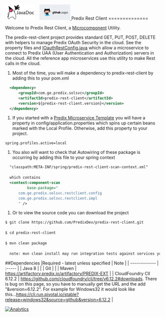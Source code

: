 <a href="http://predixdev.github.io/predix-rest-client/javadocs/index.html" target="_blank" >
	<img height="50px" width="100px" src="images/javadoc.png" alt="view javadoc"></a>
&nbsp;
<a href="http://predixdev.github.io/predix-rest-client" target="_blank">
	<img height="50px" width="100px" src="images/pages.jpg" alt="view github pages">
</a>
Predix Rest Client
==============



Welcome to Predix Rest Client, a [Microcomponent](https://github.com/PredixDev/predix-rmd-ref-app/blob/master/docs/microcomponents.md) Utility.

The predix-rest-client project provides standard GET, PUT, POST, DELETE with helpers to manage Predix OAuth Security in the cloud.  See the property files and [IOauthRestConfig.java](https://github.com/PredixDev/predix-boot/blob/master/predix-rest-client/src/main/java/com/ge/predix/solsvc/restclient/config/IOauthRestConfig.java) which allow a microservice to connect to Predix UAA (User Authentication and Authorization) servers in the cloud. All the reference app microservices use this utility to make Rest calls in the cloud.

1. Most of the time, you will make a dependency to predix-rest-client by adding this to your pom.xml
  
  ```xml
 	<dependency>
		<groupId>com.ge.predix.solsvc</groupId>
		<artifactId>predix-rest-client</artifactId>
		<version>${predix-rest-client.version}</version>
	</dependency>
  ```
  
1. If you started with a [Predix Microservice Template](https://github.com/predixdev/predix-microservice-templates) you will have a property in config/application.properties which spins up certain beans marked with the Local Profile.  Otherwise, add this property to your project.
  ```
  spring.profiles.active=local
  ```
  
1. You also will want to check that Autowiring of these package is occurring by adding this file to your spring context 
  ```xml
  	"classpath:META-INF/spring/predix-rest-client-scan-context.xml" 
  	
  	which contains
	<context:component-scan
            base-package="
		com.ge.predix.solsvc.restclient.config
		com.ge.predix.solsvc.restclient.impl
        " />

  ```
  
1. Or to view the source code you can download the project  
  ```sh
  $ git clone https://github.com/PredixDev/predix-rest-client.git  
  
  $ cd predix-rest-client
  
  $ mvn clean package  
  
    note: mvn clean install may run integration tests against services you may not have set up yet
  ```
  
##Dependencies
|Required - latest unless specified | Note |
| ------------- | :----- |
| Java 8 | |
| Git | |
| Maven | https://artifactory.predix.io/artifactory/PREDIX-EXT |
| CloudFoundry ClI 6.12.2 |  https://github.com/cloudfoundry/cli/tree/v6.12.2#downloads.  There is bug on this page, so you have to manually get the URL and the add "&version=6.12.2".  For example for Windows32 it would look like this...https://cli.run.pivotal.io/stable?release=windows32&source=github&version=6.12.2 |

[![Analytics](https://ga-beacon.appspot.com/UA-82773213-1/predix-rest-client/readme?pixel)](https://github.com/PredixDev)
